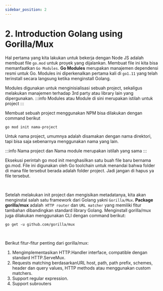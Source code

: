```yaml
---
sidebar_position: 2
---
```


# 2. Introduction Golang using Gorilla/Mux

Hal pertama yang kita lakukan untuk bekerja dengan Node JS adalah membuat file `go.mod` untuk proyek yang dijalankan. Membuat file ini kita bisa memanfaatkan `Go Modules`. **Go Modules** merupakan manajemen dependensi resmi untuk Go. Modules ini diperkenalkan pertama kali di `go1.11` yang telah terinstall secara langsung ketika menginstall Golang.

Modules digunakan untuk menginisialisasi sebuah project, sekaligus melakukan manajemen terhadap 3rd party atau library lain yang dipergunakan. 
:::info
Modules atau Module di sini merupakan istilah untuk project
:::

Membuat sebuah project menggunakan NPM bisa dilakukan dengan command berikut

```shell
go mod init nama-project
```

Untuk nama project, umumnya adalah disamakan dengan nama direktori, tapi bisa saja sebenarnya menggunakan nama yang lain.

:::info
Nama project dan Nama module merupakan istilah yang sama
:::

Eksekusi perintah go mod init menghasilkan satu buah file baru bernama go.mod. File ini digunakan oleh Go toolchain untuk menandai bahwa folder di mana file tersebut berada adalah folder project. Jadi jangan di hapus ya file tersebut.

<br/>

Setelah melakukan init project dan mengisikan metadatanya, kita akan menginstal salah satu framework dari Golang yakni `Gorilla/Mux`. 
**Package gorilla/mux** adalah` HTTP router` dan `URL matcher` yang memiliki fitur tambahan dibandingkan standard library Golang. Menginstall gorilla/mux juga dilakukan menggunakan CLI dengan command berikut:

```shell
go get -u github.com/gorilla/mux
```
<br/>

Berikut fitur-fitur penting dari gorilla/mux:

1. Mengimplementasikan HTTP.Handler interface, compatible dengan standard HTTP.ServeMux.
2. Requests matching berdasarkanURL host, path, path prefix, schemes, header dan query values, HTTP methods atau menggunakan custom matchers.
3. Support regular expression.
4. Support subrouters
